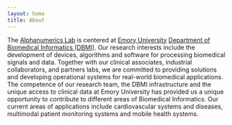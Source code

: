 ```yaml
---
layout: home
title: About
---
```


The [Alphanumerics Lab](https://alphanumericslab.github.io) is centered at [Emory University](https://www.emory.edu) [Department of Biomedical Informatics (DBMI)](https://med.emory.edu/departments/biomedical-informatics/index.html). Our research interests include the development of devices, algorithms and software for processing biomedical signals and data.
Together with our clinical associates, industrial collaborators, and partners labs, we are committed to providing solutions and developing operational systems for real-world biomedical applications.
The competence of our research team, the DBMI infrastructure and the unique access to clinical data at Emory University has provided us a unique opportunity to contribute to different areas of Biomedical Informatics. Our current areas of applications include cardiovascular systems and diseases, multimodal patient monitoring systems and mobile health systems.


